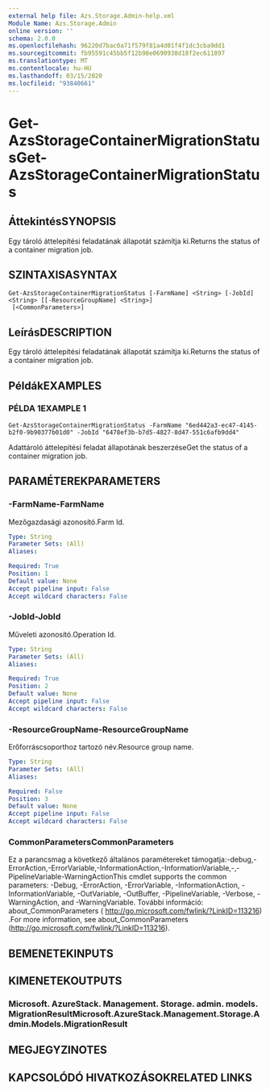 ```yaml
---
external help file: Azs.Storage.Admin-help.xml
Module Name: Azs.Storage.Admin
online version: ''
schema: 2.0.0
ms.openlocfilehash: 96220d7bac0a71f579f81a4d01f4f1dc3cba9dd1
ms.sourcegitcommit: fb95591c45bb5f12b98e0690938d18f2ec611897
ms.translationtype: MT
ms.contentlocale: hu-HU
ms.lasthandoff: 03/15/2020
ms.locfileid: "93840661"
---
```

# <span data-ttu-id="1091c-101">Get-AzsStorageContainerMigrationStatus</span><span class="sxs-lookup"><span data-stu-id="1091c-101">Get-AzsStorageContainerMigrationStatus</span></span>

## <span data-ttu-id="1091c-102">Áttekintés</span><span class="sxs-lookup"><span data-stu-id="1091c-102">SYNOPSIS</span></span>
<span data-ttu-id="1091c-103">Egy tároló áttelepítési feladatának állapotát számítja ki.</span><span class="sxs-lookup"><span data-stu-id="1091c-103">Returns the status of a container migration job.</span></span>

## <span data-ttu-id="1091c-104">SZINTAXISA</span><span class="sxs-lookup"><span data-stu-id="1091c-104">SYNTAX</span></span>

```
Get-AzsStorageContainerMigrationStatus [-FarmName] <String> [-JobId] <String> [[-ResourceGroupName] <String>]
 [<CommonParameters>]
```

## <span data-ttu-id="1091c-105">Leírás</span><span class="sxs-lookup"><span data-stu-id="1091c-105">DESCRIPTION</span></span>
<span data-ttu-id="1091c-106">Egy tároló áttelepítési feladatának állapotát számítja ki.</span><span class="sxs-lookup"><span data-stu-id="1091c-106">Returns the status of a container migration job.</span></span>

## <span data-ttu-id="1091c-107">Példák</span><span class="sxs-lookup"><span data-stu-id="1091c-107">EXAMPLES</span></span>

### <span data-ttu-id="1091c-108">PÉLDA 1</span><span class="sxs-lookup"><span data-stu-id="1091c-108">EXAMPLE 1</span></span>
```
Get-AzsStorageContainerMigrationStatus -FarmName "6ed442a3-ec47-4145-b2f0-9b90377b01d0" -JobId "6478ef3b-b7d5-4827-8d47-551c6afb9dd4"
```

<span data-ttu-id="1091c-109">Adattároló áttelepítési feladat állapotának beszerzése</span><span class="sxs-lookup"><span data-stu-id="1091c-109">Get the status of a container migration job.</span></span>

## <span data-ttu-id="1091c-110">PARAMÉTEREK</span><span class="sxs-lookup"><span data-stu-id="1091c-110">PARAMETERS</span></span>

### <span data-ttu-id="1091c-111">-FarmName</span><span class="sxs-lookup"><span data-stu-id="1091c-111">-FarmName</span></span>
<span data-ttu-id="1091c-112">Mezőgazdasági azonosító.</span><span class="sxs-lookup"><span data-stu-id="1091c-112">Farm Id.</span></span>

```yaml
Type: String
Parameter Sets: (All)
Aliases:

Required: True
Position: 1
Default value: None
Accept pipeline input: False
Accept wildcard characters: False
```

### <span data-ttu-id="1091c-113">-JobId</span><span class="sxs-lookup"><span data-stu-id="1091c-113">-JobId</span></span>
<span data-ttu-id="1091c-114">Műveleti azonosító.</span><span class="sxs-lookup"><span data-stu-id="1091c-114">Operation Id.</span></span>

```yaml
Type: String
Parameter Sets: (All)
Aliases:

Required: True
Position: 2
Default value: None
Accept pipeline input: False
Accept wildcard characters: False
```

### <span data-ttu-id="1091c-115">-ResourceGroupName</span><span class="sxs-lookup"><span data-stu-id="1091c-115">-ResourceGroupName</span></span>
<span data-ttu-id="1091c-116">Erőforráscsoporthoz tartozó név.</span><span class="sxs-lookup"><span data-stu-id="1091c-116">Resource group name.</span></span>

```yaml
Type: String
Parameter Sets: (All)
Aliases:

Required: False
Position: 3
Default value: None
Accept pipeline input: False
Accept wildcard characters: False
```

### <span data-ttu-id="1091c-117">CommonParameters</span><span class="sxs-lookup"><span data-stu-id="1091c-117">CommonParameters</span></span>
<span data-ttu-id="1091c-118">Ez a parancsmag a következő általános paramétereket támogatja:-debug,-ErrorAction,-ErrorVariable,-InformationAction,-InformationVariable,-,-PipelineVariable-WarningAction</span><span class="sxs-lookup"><span data-stu-id="1091c-118">This cmdlet supports the common parameters: -Debug, -ErrorAction, -ErrorVariable, -InformationAction, -InformationVariable, -OutVariable, -OutBuffer, -PipelineVariable, -Verbose, -WarningAction, and -WarningVariable.</span></span> <span data-ttu-id="1091c-119">További információ: about_CommonParameters ( http://go.microsoft.com/fwlink/?LinkID=113216) .</span><span class="sxs-lookup"><span data-stu-id="1091c-119">For more information, see about_CommonParameters (http://go.microsoft.com/fwlink/?LinkID=113216).</span></span>

## <span data-ttu-id="1091c-120">BEMENETEK</span><span class="sxs-lookup"><span data-stu-id="1091c-120">INPUTS</span></span>

## <span data-ttu-id="1091c-121">KIMENETEK</span><span class="sxs-lookup"><span data-stu-id="1091c-121">OUTPUTS</span></span>

### <span data-ttu-id="1091c-122">Microsoft. AzureStack. Management. Storage. admin. models. MigrationResult</span><span class="sxs-lookup"><span data-stu-id="1091c-122">Microsoft.AzureStack.Management.Storage.Admin.Models.MigrationResult</span></span>

## <span data-ttu-id="1091c-123">MEGJEGYZI</span><span class="sxs-lookup"><span data-stu-id="1091c-123">NOTES</span></span>

## <span data-ttu-id="1091c-124">KAPCSOLÓDÓ HIVATKOZÁSOK</span><span class="sxs-lookup"><span data-stu-id="1091c-124">RELATED LINKS</span></span>
